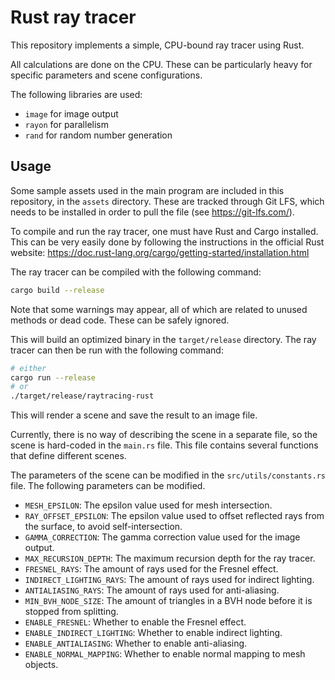 # Rust ray tracer

This repository implements a simple, CPU-bound ray tracer using Rust.

All calculations are done on the CPU. These can be particularly heavy for specific parameters and scene configurations.

The following libraries are used:

- `image` for image output
- `rayon` for parallelism
- `rand` for random number generation

## Usage

Some sample assets used in the main program are included in this repository, in the `assets` directory. These are tracked through Git LFS, which needs to be installed in order to pull the file (see <https://git-lfs.com/>).

To compile and run the ray tracer, one must have Rust and Cargo installed. This can be very easily done by following the instructions in the official Rust website: <https://doc.rust-lang.org/cargo/getting-started/installation.html>

The ray tracer can be compiled with the following command:

```bash
cargo build --release
```

Note that some warnings may appear, all of which are related to unused methods or dead code. These can be safely ignored.

This will build an optimized binary in the `target/release` directory. The ray tracer can then be run with the following command:

```bash
# either
cargo run --release
# or
./target/release/raytracing-rust
```

This will render a scene and save the result to an image file.

Currently, there is no way of describing the scene in a separate file, so the scene is hard-coded in the `main.rs` file. This file contains several functions that define different scenes.

The parameters of the scene can be modified in the `src/utils/constants.rs` file. The following parameters can be modified.

- `MESH_EPSILON`: The epsilon value used for mesh intersection.
- `RAY_OFFSET_EPSILON`: The epsilon value used to offset reflected rays from the surface, to avoid self-intersection.
- `GAMMA_CORRECTION`: The gamma correction value used for the image output.
- `MAX_RECURSION_DEPTH`: The maximum recursion depth for the ray tracer.
- `FRESNEL_RAYS`: The amount of rays used for the Fresnel effect.
- `INDIRECT_LIGHTING_RAYS`: The amount of rays used for indirect lighting.
- `ANTIALIASING_RAYS`: The amount of rays used for anti-aliasing.
- `MIN_BVH_NODE_SIZE`: The amount of triangles in a BVH node before it is stopped from splitting.
- `ENABLE_FRESNEL`: Whether to enable the Fresnel effect.
- `ENABLE_INDIRECT_LIGHTING`: Whether to enable indirect lighting.
- `ENABLE_ANTIALIASING`: Whether to enable anti-aliasing.
- `ENABLE_NORMAL_MAPPING`: Whether to enable normal mapping to mesh objects.
